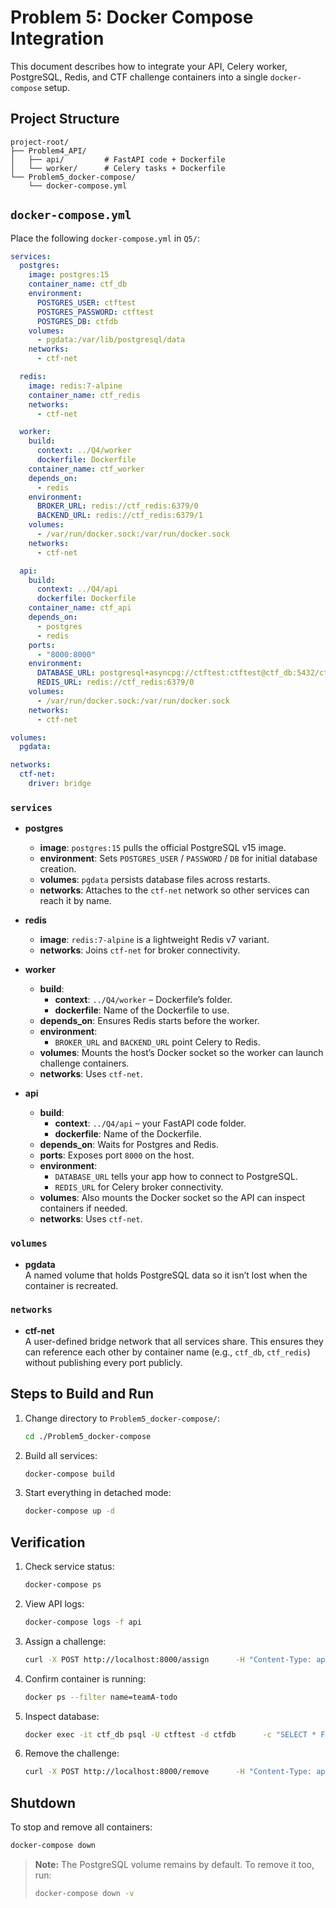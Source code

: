 # Problem 5: Docker Compose Integration

This document describes how to integrate your API, Celery worker, PostgreSQL, Redis, and CTF challenge containers into a single `docker-compose` setup.

## Project Structure

```
project-root/
├── Problem4_API/
│   ├── api/         # FastAPI code + Dockerfile
│   └── worker/      # Celery tasks + Dockerfile
└── Problem5_docker-compose/
    └── docker-compose.yml
```

## `docker-compose.yml`

Place the following `docker-compose.yml` in `Q5/`:

```yaml
services:
  postgres:
    image: postgres:15
    container_name: ctf_db
    environment:
      POSTGRES_USER: ctftest
      POSTGRES_PASSWORD: ctftest
      POSTGRES_DB: ctfdb
    volumes:
      - pgdata:/var/lib/postgresql/data
    networks:
      - ctf-net

  redis:
    image: redis:7-alpine
    container_name: ctf_redis
    networks:
      - ctf-net

  worker:
    build:
      context: ../Q4/worker
      dockerfile: Dockerfile
    container_name: ctf_worker
    depends_on:
      - redis
    environment:
      BROKER_URL: redis://ctf_redis:6379/0
      BACKEND_URL: redis://ctf_redis:6379/1
    volumes:
      - /var/run/docker.sock:/var/run/docker.sock
    networks:
      - ctf-net

  api:
    build:
      context: ../Q4/api
      dockerfile: Dockerfile
    container_name: ctf_api
    depends_on:
      - postgres
      - redis
    ports:
      - "8000:8000"
    environment:
      DATABASE_URL: postgresql+asyncpg://ctftest:ctftest@ctf_db:5432/ctfdb
      REDIS_URL: redis://ctf_redis:6379/0
    volumes:
      - /var/run/docker.sock:/var/run/docker.sock
    networks:
      - ctf-net

volumes:
  pgdata:

networks:
  ctf-net:
    driver: bridge
```

### `services`

- **postgres**  
  - **image**: `postgres:15` pulls the official PostgreSQL v15 image.  
  - **environment**: Sets `POSTGRES_USER` / `PASSWORD` / `DB` for initial database creation.  
  - **volumes**: `pgdata` persists database files across restarts.  
  - **networks**: Attaches to the `ctf-net` network so other services can reach it by name.

- **redis**  
  - **image**: `redis:7-alpine` is a lightweight Redis v7 variant.  
  - **networks**: Joins `ctf-net` for broker connectivity.

- **worker**  
  - **build**:  
    - **context**: `../Q4/worker` – Dockerfile’s folder.  
    - **dockerfile**: Name of the Dockerfile to use.  
  - **depends_on**: Ensures Redis starts before the worker.  
  - **environment**:  
    - `BROKER_URL` and `BACKEND_URL` point Celery to Redis.  
  - **volumes**: Mounts the host’s Docker socket so the worker can launch challenge containers.  
  - **networks**: Uses `ctf-net`.

- **api**  
  - **build**:  
    - **context**: `../Q4/api` – your FastAPI code folder.  
    - **dockerfile**: Name of the Dockerfile.  
  - **depends_on**: Waits for Postgres and Redis.  
  - **ports**: Exposes port `8000` on the host.  
  - **environment**:  
    - `DATABASE_URL` tells your app how to connect to PostgreSQL.  
    - `REDIS_URL` for Celery broker connectivity.  
  - **volumes**: Also mounts the Docker socket so the API can inspect containers if needed.  
  - **networks**: Uses `ctf-net`.

### `volumes`
- **pgdata**  
  A named volume that holds PostgreSQL data so it isn’t lost when the container is recreated.

### `networks`
- **ctf-net**  
  A user-defined bridge network that all services share. This ensures they can reference each other by container name (e.g., `ctf_db`, `ctf_redis`) without publishing every port publicly.

## Steps to Build and Run

1. Change directory to `Problem5_docker-compose/`:
   ```bash
   cd ./Problem5_docker-compose
   ```
2. Build all services:
   ```bash
   docker-compose build
   ```
3. Start everything in detached mode:
   ```bash
   docker-compose up -d
   ```

## Verification

1. Check service status:
   ```bash
   docker-compose ps
   ```
2. View API logs:
   ```bash
   docker-compose logs -f api
   ```
3. Assign a challenge:
   ```bash
   curl -X POST http://localhost:8000/assign      -H "Content-Type: application/json"      -d '{"team_id":"teamA","challenge":"todo","image":"nginx"}'
   ```
4. Confirm container is running:
   ```bash
   docker ps --filter name=teamA-todo
   ```
5. Inspect database:
   ```bash
   docker exec -it ctf_db psql -U ctftest -d ctfdb      -c "SELECT * FROM team_challenges;"
   ```
6. Remove the challenge:
   ```bash
   curl -X POST http://localhost:8000/remove      -H "Content-Type: application/json"      -d '{"team_id":"teamA","challenge":"todo"}'
   ```

## Shutdown

To stop and remove all containers:
```bash
docker-compose down
```

> **Note:** The PostgreSQL volume remains by default. To remove it too, run:
> ```bash
> docker-compose down -v
> ```

